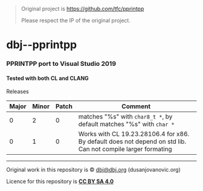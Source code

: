 
> Original project is https://github.com/tfc/pprintpp
> 
> Please respect the IP of the original project.

# dbj--pprintpp
### PPRINTPP port to Visual Studio 2019
#### Tested with both CL and CLANG 

Releases

| Major | Minor | Patch | Comment                                                                                                      |
| ----- | ----- | ----- | ------------------------------------------------------------------------------------------------------------ |
| 0     | 2     | 0     | matches "%s" with `char8_t *`, by default matches "%s" with `char *`  |
| 0     | 1     | 0     | Works with CL 19.23.28106.4 for x86. By default does not depend on std lib. Can not compile larger formating |

---
Original work in this repository is &copy; dbj@dbj.org (dusanjovanovic.org)

Licence for this repository is **[CC BY SA 4.0](https://creativecommons.org/licenses/by-sa/4.0/)**